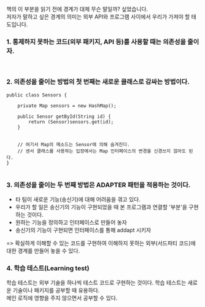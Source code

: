 책의 이 부분을 읽기 전에 경계가 대체 무슨 말일까? 싶었습니다.  
저자가 말하고 싶은 경계의 의미는 외부 API와 프로그램 사이에서 우리가 가져야 할 태도입니다.

### 1. 통제하지 못하는 코드(외부 패키지, API 등)를 사용할 때는 의존성을 줄이자.  
</br>

### 2. 의존성을 줄이는 방법의 첫 번째는 새로운 클래스로 감싸는 방법이다.

```
public class Sensors {

    private Map sensors = new HashMap();
    
    public Sensor getById(String id) {
        return (Sensor)sensors.get(id);
    }


    // 여기서 Map의 메소드는 Sensor에 의해 숨겨진다.
    // 센서 클래스를 사용하는 입장에서는 Map 인터페이스의 변경을 신경쓰지 않아도 된다.
}


```

### 3. 의존성을 줄이는 두 번째 방법은 ADAPTER 패턴을 적용하는 것이다.

* 타 팀이 새로운 기능(송신기)에 대해 어려움을 겪고 있다.
* 우리가 할 일은 송신기의 기능이 구현되었을 때 본 프로그램과 연결할 '부분'을 구현하는 것이다.
* 원하는 기능을 정의하고 인터페이스로 만들어 놓자
* 송신기의 기능이 구현되면 인터페이스를 통해 addapt 시키자

=> 확실하게 이해할 수 있는 코드를 구현하여 이해하지 못하는 외부(서드파티 코드)에 대한 경계를 만들어 놓을 수 있다.

### 4. 학습 테스트(Learning test)
학습 테스트는 외부 기술을 하나씩 테스트 코드로 구현하는 것이다.
학습 테스트는 새로운 기술이나 패키지를 공부할 때 유용하다.  
메인 로직에 영향을 주지 않으면서 공부할 수 있다.


